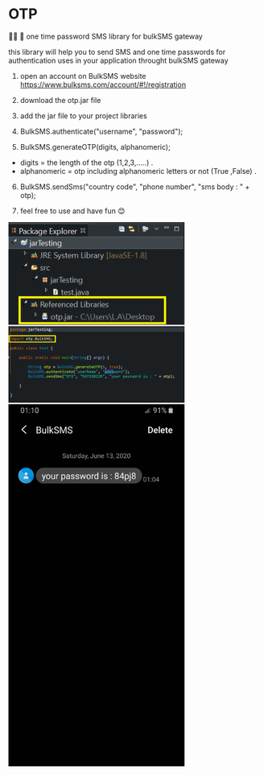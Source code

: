 # OTP
🔑📲 💬 one time password SMS library for bulkSMS gateway

this library will help you to send SMS and one time passwords for authentication uses in your application throught bulkSMS gateway

1. open an account on BulkSMS website https://www.bulksms.com/account/#!/registration

2. download the otp.jar file 

3. add the jar file to your project libraries

4. BulkSMS.authenticate("username", "password");

5. BulkSMS.generateOTP(digits, alphanomeric);  
  * digits = the length of the otp (1,2,3,.....) .
  * alphanomeric = otp including alphanomeric letters or not (True ,False) .
  
6. BulkSMS.sendSms("country code", "phone number", "sms body : " + otp);

7. feel free to use and have fun 😊

<img width="350" alt="" src="https://github.com/lashka12/OTP/blob/master/otp/lib.png">
<img width="350" alt="" src="https://github.com/lashka12/OTP/blob/master/otp/code.png">
<img width="350" alt="" src="https://github.com/lashka12/OTP/blob/master/otp/phone.jpg">
